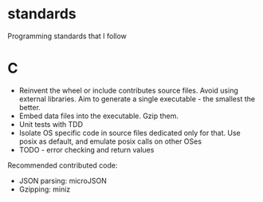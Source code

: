 # standards
Programming standards that I follow

# C

- Reinvent the wheel or include contributes source files. Avoid using external libraries. Aim to generate a single executable - the smallest the better.
- Embed data files into the executable. Gzip them.
- Unit tests with TDD
- Isolate OS specific code in source files dedicated only for that. Use posix as default, and emulate posix calls on other OSes
- TODO - error checking and return values

Recommended contributed code:
- JSON parsing: microJSON
- Gzipping: miniz
